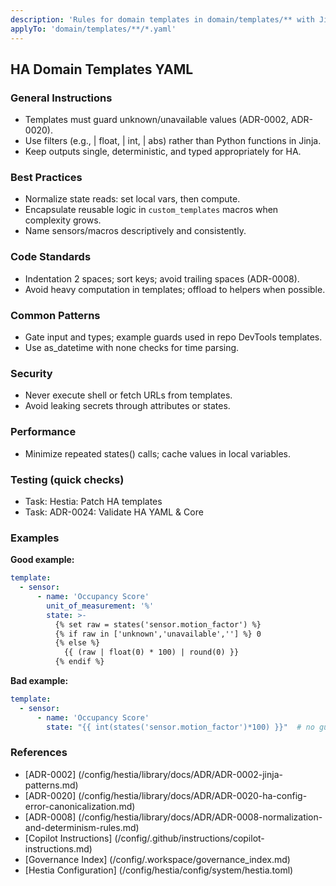 ```yaml
---
description: 'Rules for domain templates in domain/templates/** with Jinja guardrails'
applyTo: 'domain/templates/**/*.yaml'
---
```


## HA Domain Templates YAML

### General Instructions
- Templates must guard unknown/unavailable values (ADR-0002, ADR-0020).
- Use filters (e.g., | float, | int, | abs) rather than Python functions in Jinja.
- Keep outputs single, deterministic, and typed appropriately for HA.

### Best Practices
- Normalize state reads: set local vars, then compute.
- Encapsulate reusable logic in `custom_templates` macros when complexity grows.
- Name sensors/macros descriptively and consistently.

### Code Standards
- Indentation 2 spaces; sort keys; avoid trailing spaces (ADR-0008).
- Avoid heavy computation in templates; offload to helpers when possible.

### Common Patterns
- Gate input and types; example guards used in repo DevTools templates.
- Use as_datetime with none checks for time parsing.

### Security
- Never execute shell or fetch URLs from templates.
- Avoid leaking secrets through attributes or states.

### Performance
- Minimize repeated states() calls; cache values in local variables.

### Testing (quick checks)
- Task: Hestia: Patch HA templates
- Task: ADR-0024: Validate HA YAML & Core

### Examples

**Good example:**

```yaml
template:
  - sensor:
      - name: 'Occupancy Score'
        unit_of_measurement: '%'
        state: >-
          {% set raw = states('sensor.motion_factor') %}
          {% if raw in ['unknown','unavailable',''] %} 0
          {% else %}
            {{ (raw | float(0) * 100) | round(0) }}
          {% endif %}
```

**Bad example:**

```yaml
template:
  - sensor:
      - name: 'Occupancy Score'
        state: "{{ int(states('sensor.motion_factor')*100) }}"  # no guards; function not filter
```

### References
- [ADR-0002] (/config/hestia/library/docs/ADR/ADR-0002-jinja-patterns.md)
- [ADR-0020] (/config/hestia/library/docs/ADR/ADR-0020-ha-config-error-canonicalization.md)
- [ADR-0008] (/config/hestia/library/docs/ADR/ADR-0008-normalization-and-determinism-rules.md)
- [Copilot Instructions] (/config/.github/instructions/copilot-instructions.md)
- [Governance Index] (/config/.workspace/governance_index.md)
- [Hestia Configuration] (/config/hestia/config/system/hestia.toml)
